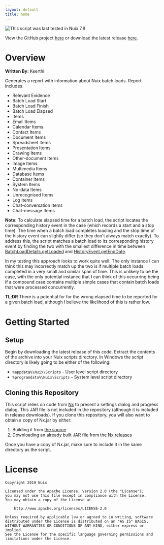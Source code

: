 ```yaml
---
layout: default
title: home
---
```


![This script was last tested in Nuix 7.8](https://img.shields.io/badge/Script%20Tested%20in%20Nuix-7.8-green.svg)

View the GitHub project [here](https://github.com/Nuix/Batch-Load-Report) or download the latest release [here](https://github.com/Nuix/Batch-Load-Report/releases).

# Overview

**Written By:** Keerthi

Generates a report with information about Nuix batch loads.  Report includes:

- Relevant Evidence 
- Batch Load Start 
- Batch Load Finish 
- Batch Load Elapsed 
- Items 
- Email Items 
- Calendar Items 
- Contact Items 
- Document Items 
- Spreadsheet Items 
- Presentation Items 
- Drawing Items 
- Other-document Items 
- Image Items 
- Multimedia Items 
- Database Items 
- Container Items 
- System Items 
- No-data Items 
- Unrecognised Items 
- Log Items 
- Chat-conversation Items 
- Chat-message Items

**Note:** To calculate elapsed time for a batch load, the script locates the corresponding history event in the case (which records a start and a stop time).  The time when a batch load completes loading and the stop time of the history event can slightly differ (so they don't always match exactly).  To address this, the script matches a batch load to its corresponding history event by finding the two with the smallest difference in time between [BatchLoadDetails.getLoaded](https://download.nuix.com/releases/desktop/stable/docs/en/scripting/api/nuix/BatchLoadDetails.html#getLoaded--) and [HistoryEvent.getEndDate](https://download.nuix.com/releases/desktop/stable/docs/en/scripting/api/nuix/HistoryEvent.html#getEndDate--).

In my testing this approach looks to work quite well.  The only instance I can think this may incorrectly match up the two is if multiple batch loads completed in a very small and similar span of time.  This is unlikely to be the case, with the only potential instance that I can think of this occurring being if a compound case contains multiple simple cases that contain batch loads that were processed concurrently.

**TL;DR** There is a potential for for the wrong elapsed time to be reported for a given batch load, although I believe the likelihood of this is rather low.

# Getting Started

## Setup

Begin by downloading the latest release of this code.  Extract the contents of the archive into your Nuix scripts directory.  In Windows the script directory is likely going to be either of the following:

- `%appdata%\Nuix\Scripts` - User level script directory
- `%programdata%\Nuix\Scripts` - System level script directory

## Cloning this Repository

This script relies on code from [Nx](https://github.com/Nuix/Nx) to present a settings dialog and progress dialog.  This JAR file is not included in the repository (although it is included in release downloads).  If you clone this repository, you will also want to obtain a copy of Nx.jar by either:
1. Building it from [the source](https://github.com/Nuix/Nx)
2. Downloading an already built JAR file from the [Nx releases](https://github.com/Nuix/Nx/releases)

Once you have a copy of Nx.jar, make sure to include it in the same directory as the script.

# License

```
Copyright 2019 Nuix

Licensed under the Apache License, Version 2.0 (the "License");
you may not use this file except in compliance with the License.
You may obtain a copy of the License at

    http://www.apache.org/licenses/LICENSE-2.0

Unless required by applicable law or agreed to in writing, software
distributed under the License is distributed on an "AS IS" BASIS,
WITHOUT WARRANTIES OR CONDITIONS OF ANY KIND, either express or implied.
See the License for the specific language governing permissions and
limitations under the License.
```
